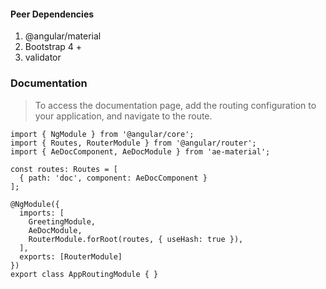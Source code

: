 
#### Peer Dependencies 
1. @angular/material 
2. Bootstrap 4 + 
3. validator



### Documentation 

> To access the documentation page, add the routing configuration to your application, and navigate to the route.


````
import { NgModule } from '@angular/core';
import { Routes, RouterModule } from '@angular/router';
import { AeDocComponent, AeDocModule } from 'ae-material';

const routes: Routes = [
  { path: 'doc', component: AeDocComponent }
];

@NgModule({
  imports: [
    GreetingModule,
    AeDocModule,
    RouterModule.forRoot(routes, { useHash: true }),
  ],
  exports: [RouterModule]
})
export class AppRoutingModule { }

````